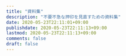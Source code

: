 ```yaml
---
title: "資料集"
description: "不要不急な押印を見直すための資料集"
date: 2020-05-23T22:11:01+09:00
publishdate: 2020-05-23T22:11:13+09:00
lastmod: 2020-05-23T22:11:13+09:00
comments: false
draft: false
---
```

